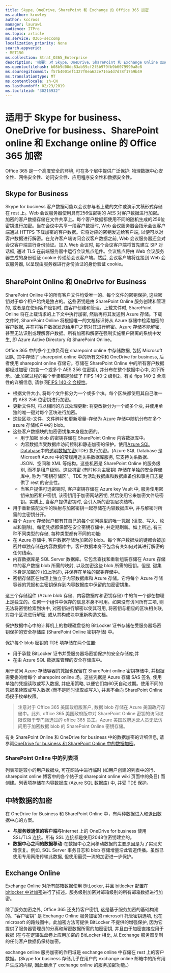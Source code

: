 ```yaml
---
title: Skype、OneDrive、SharePoint 和 Exchange 的 Office 365 加密
ms.author: krowley
author: kccross
manager: laurawi
audience: ITPro
ms.topic: article
ms.service: O365-seccomp
localization_priority: None
search.appverid:
- MET150
ms.collection: Strat_O365_Enterprise
description: '摘要: 对 Skype、OneDrive、SharePoint 和 Exchange Online 加密的说明。'
ms.openlocfilehash: b08b9d00dc83ab59cf2f5b979fb9b6079990a8e8
ms.sourcegitcommit: f57b4001ef1327f0ea622e716a4d7d78f1769b49
ms.translationtype: MT
ms.contentlocale: zh-CN
ms.lasthandoff: 02/23/2019
ms.locfileid: "30216932"
---
```

# <a name="office-365-encryption-for-skype-for-business-onedrive-for-business-sharepoint-online-and-exchange-online"></a>适用于 Skype for business、OneDrive for business、SharePoint online 和 Exchange online 的 Office 365 加密

Office 365 是一个高度安全的环境, 可在多个层中提供广泛保护: 物理数据中心安全性、网络安全性、访问安全性、应用程序安全性和数据安全性。

## <a name="skype-for-business"></a>Skype for Business
Skype for business 客户数据可能以会议参与者上载的文件或演示文稿形式存储在 rest 上。Web 会议服务器使用具有256位密钥的 AES 对客户数据进行加密。加密的客户数据存储在文件共享上。每个客户数据都使用不同的随机生成的256位密钥进行加密。当在会议中共享一段客户数据时, Web 会议服务器会指示会议客户端通过 HTTPS 下载加密的客户数据。它将对应的密钥发送给客户端, 以便可以对客户数据进行解密。在允许客户端访问会议客户数据之前, Web 会议服务器还会对会议客户端进行身份验证。加入 Web 会议时, 每个会议客户端将首先建立 SIP 对话框, 通过 TLS 在前端服务器中运行会议焦点组件。会议焦点将由 Web 会议服务器生成的身份验证 cookie 传递给会议客户端。然后, 会议客户端将连接到 Web 会议服务器, 以呈现由服务器进行身份验证的身份验证 cookie。

## <a name="sharepoint-online-and-onedrive-for-business"></a>SharePoint Online 和 OneDrive for Business
SharePoint Online 中的所有客户文件均受唯一的、每个文件的密钥保护, 这些密钥对于单个租户始终是独占的。这些密钥是由 SharePoint Online 服务创建和管理的, 或者是在使用客户密钥时, 由客户创建和管理。上载文件时, SharePoint Online 将在上载请求的上下文中执行加密, 然后再将其发送到 Azure 存储。下载文件时, SharePoint Online 将根据唯一的文档标识符从 Azure 存储中检索加密的客户数据, 并在将客户数据发送给用户之前对其进行解密。Azure 存储不能解密, 甚至无法识别或理解客户数据。所有加密和解密在强制实施租户隔离的系统中发生, 即 Azure Active Directory 和 SharePoint Online。

Office 365 中的多个工作负荷在 sharepoint online 中存储数据, 包括 Microsoft 团队, 其中存储了 sharepoint online 中的所有文件和 OneDrive for business, 后者使用 sharepoint online 存储它。存储在 SharePoint Online 中的所有客户数据都经过加密 (包含一个或多个 AES 256 位密钥), 并分布在整个数据中心中, 如下所示。(此加密过程的每个步骤都是验证了 FIPS 140-2 级别2。有关 fips 140-2 合规性的详细信息, 请参阅[FIPS 140-2 合规性](https://docs.microsoft.com/previous-versions/sql/sql-server-2008-r2/bb326611(v=sql.105))。
- 根据文件大小, 将每个文件拆分为一个或多个块。每个区块都使用其自己唯一的 AES 256 位密钥进行加密。
- 更新文件时, 将以相同的方式处理更新: 将更改拆分为一个或多个块, 并使用单独的唯一键对每个区块进行加密。
- 这些区块–文件、文件碎片和更新增量–存储为 Azure 存储中随机分布在多个 azure 存储帐户中的 blob。 
- 这些客户数据块的加密密钥集本身是加密的。
   - 用于加密 blob 的密钥存储在 SharePoint Online 内容数据库中。
   - 内容数据库受数据库访问控制和静态加密的保护。使用[Azure SQL Database](https://docs.microsoft.com/azure/sql-database/sql-database-technical-overview)中的[透明数据加密](https://docs.microsoft.com/sql/relational-databases/security/encryption/transparent-data-encryption-tde)(TDE) 执行加密。(Azure SQL Database 是 Microsoft Azure 中的常规用途关系数据库服务, 它支持关系数据、JSON、空间和 XML 等结构。这些机密是 SharePoint Online 的服务级别, 而不是租户级别。这些机密 (有时称为主密钥) 存储在单独的安全存储库中, 称为 "密钥存储区"。TDE 为活动数据库和数据库备份和事务日志提供了 rest 的安全性。 
   - 当客户提供可选密钥时, 客户密钥存储在 Azure key Vault 中, 服务使用密钥来加密租户密钥, 该密钥用于加密网站密钥, 然后使用它来加密文件级密钥。实质上, 当客户提供密钥时, 会引入新的密钥层次结构。
- 用于重新装配文件的映射与加密密钥一起存储在内容数据库中, 并与解密时所需的主密钥分开。
- 每个 Azure 存储帐户都有其自己的每个访问类型的唯一凭据 (读取、写入、枚举和删除)。每组凭据都保留在安全密钥存储中, 并定期刷新。如上所述, 有三种不同类型的存储, 每种类型都有不同的功能:
- 在 Azure 存储中, 客户数据存储为加密的 blob。每个客户数据块的键都会被加密并单独存储在内容数据库中。客户数据本身不包含有关如何对其进行解密的任何线索。
- 内容数据库是 SQL Server 数据库。它包含查找和重新组装存储在 Azure 存储中的客户数据 blob 所需的映射, 以及加密这些 blob 所需的密钥。但是, 键集本身是加密的 (如上所述), 并保存在单独的密钥存储中。
- 密钥存储区在物理上独立于内容数据库和 Azure 存储。它将每个 Azure 存储容器的凭据和主密钥保存到内容数据库中保留的加密密钥集。

这三个存储组件 (Azure blob 存储、内容数据库和密钥存储) 中的每一个都在物理上是独立的。任何一个组件中保存的信息本身不可用。如果没有访问所有三项, 则无法将密钥检索到块中, 对密钥进行解密以使其可用, 将密钥与相应的区块相关联, 对每个区块进行解密, 或从其构成块中重新构造文档。

保护数据中心中的计算机上的物理磁盘卷的 BitLocker 证书存储在受服务器场密钥保护的安全存储库 (SharePoint Online 密钥存储) 中。

保护每个 blob 密钥的 TDE 项存储在两个位置:
- 用于承载 BitLocker 证书并受服务器场密钥保护的安全存储库;并
- 在由 Azure SQL 数据库管理的安全存储库中。

用于访问 Azure 存储容器的凭据也保留在 SharePoint online 密钥存储中, 并根据需要委派给每个 sharepoint online 场。这些凭据是 Azure 存储 SAS 签名, 使用单独的凭据读取或写入数据, 并应用策略, 以便它们每60天自动过期。使用不同的凭据来读取或写入数据 (而不是同时读取或写入), 并且不会向 SharePoint Online 场授予枚举权限。

> 注意对于 Office 365 美国政府版客户, 数据 blob 存储在 Azure 美国政府存储中。此外, office 365 美国政府版中对 SharePoint Online 密钥的访问权限仅限于专门筛选过的 office 365 员工。Azure 美国政府运营人员无法访问用于加密数据 blob 的 SharePoint Online 密钥存储。

有关 SharePoint Online 和 OneDrive for business 中的数据加密的详细信息, 请参阅[OneDrive for business 和 SharePoint Online 中的数据加密](https://technet.microsoft.com/en-us/library/dn905447.aspx)。

### <a name="list-items-in-sharepoint-online"></a>SharePoint Online 中的列表项
列表项是较小的用户数据块, 可在网站中进行临时 (如用户创建的列表中的行、sharepoint online 博客中的各个帖子或 sharepoint online wiki 页面中的条目) 而创建。列表项存储在内容数据库 (Azure SQL 数据库) 中, 并受 TDE 保护。

## <a name="encryption-of-data-in-transit"></a>中转数据的加密
在 OneDrive for Business 和 SharePoint Online 中，有两种数据进入和退出数据中心的方案。
- **与服务器通信的客户端与**Internet 上的 OneDrive for business 使用 SSL/TLS 连接。所有 SSL 连接都是使用2048位密钥建立的。
- **数据中心之间的数据移动**-在数据中心之间移动数据的主要原因是为了实现灾难恢复。例如, SQL Server 事务日志和 blob 存储增量沿此管道传播。虽然已使用专用网络传输此数据, 但使用最受一流的加密进一步保护。


## <a name="exchange-online"></a>Exchange Online
Exchange Online 对所有邮箱数据使用 BitLocker, 并且 bitlocker 配置在[bitlocker 中对加密](office-365-bitlocker-and-distributed-key-manager-for-encryption.md)进行了描述。服务级别加密对邮箱级别的所有邮箱数据进行加密。 

除了服务加密之外, Office 365 还支持客户密钥, 这是基于服务加密的基础构建的。"客户密钥" 是 Exchange Online 服务加密的 microsoft 托管密钥选项, 也在 microsoft 的路线图中。此加密方法可提供 BitLocker 不提供的增强保护, 因为它提供了服务器管理员的分离和解密数据所需的加密密钥, 并且由于加密直接应用于数据 (在与在逻辑磁盘卷上应用加密的 BitLocker 相比, 从 Exchange 服务器复制的任何客户数据仍保持加密。

exchange online 服务加密的作用域是 exchange online 中存储在 rest 上的客户数据。(Skype for business 存储几乎在用户的 exchange online 邮箱中的所有用户生成的内容, 因此继承了 exchange online 的服务加密功能。)
